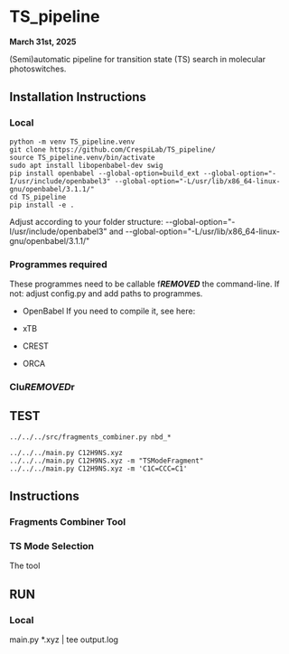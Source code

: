 # TS_pipeline
**March 31st, 2025**

 (Semi)automatic pipeline for transition state (TS) search in molecular photoswitches.

## Installation Instructions
### Local
```
python -m venv TS_pipeline.venv
git clone https://github.com/CrespiLab/TS_pipeline/
source TS_pipeline.venv/bin/activate
sudo apt install libopenbabel-dev swig
pip install openbabel --global-option=build_ext --global-option="-I/usr/include/openbabel3" --global-option="-L/usr/lib/x86_64-linux-gnu/openbabel/3.1.1/"
cd TS_pipeline
pip install -e .
```
Adjust according to your folder structure:
--global-option="-I/usr/include/openbabel3" and --global-option="-L/usr/lib/x86_64-linux-gnu/openbabel/3.1.1/"

### Programmes required
These programmes need to be callable f***REMOVED*** the command-line.
If not: adjust config.py and add paths to programmes.
- OpenBabel
If you need to compile it, see here:

- xTB

-  CREST

-  ORCA



### Clu***REMOVED***r




## TEST
```
../../../src/fragments_combiner.py nbd_*

../../../main.py C12H9NS.xyz
../../../main.py C12H9NS.xyz -m "TSModeFragment"
../../../main.py C12H9NS.xyz -m 'C1C=CCC=C1'

```

## Instructions
### Fragments Combiner Tool

### TS Mode Selection
The tool 

## RUN
### Local
main.py *.xyz | tee output.log


